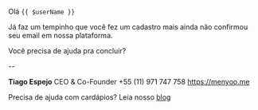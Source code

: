
Olá `{{ $userName }}`

Já faz um tempinho que você fez um cadastro mais ainda não confirmou seu email em nossa plataforma.

Você precisa de ajuda pra concluir?

--

**Tiago Espejo**
CEO & Co-Founder
+55 (11) 971 747 758
https://menyoo.me

Precisa de ajuda com cardápios? Leia nosso [blog](https://blog.menyoo.me/?utm_source=email&utm_medium=footer_link&utm_campaign=verify_your_email)

